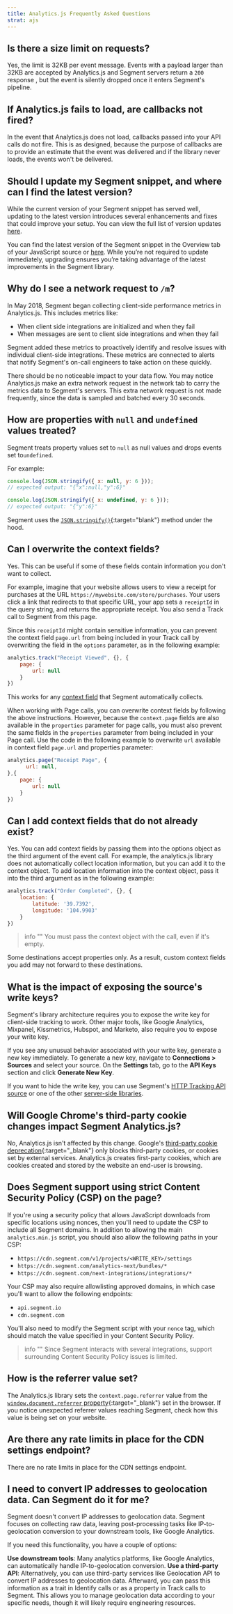 ```yaml
---
title: Analytics.js Frequently Asked Questions
strat: ajs
---
```


## Is there a size limit on requests?

Yes, the limit is 32KB per event message. Events with a payload larger than 32KB are accepted by Analytics.js and Segment servers return a `200` response , but the event is silently dropped once it enters Segment's pipeline. 

## If Analytics.js fails to load, are callbacks not fired?

In the event that Analytics.js does not load, callbacks passed into your API calls do not fire. This is as designed, because the purpose of callbacks are to provide an estimate that the event was delivered and if the library never loads, the events won't be delivered.

## Should I update my Segment snippet, and where can I find the latest version?

While the current version of your Segment snippet has served well, updating to the latest version introduces several enhancements and fixes that could improve your setup. You can view the full list of version updates [here](https://github.com/segmentio/snippet/blob/master/History.md).

You can find the latest version of the Segment snippet in the Overview tab of your JavaScript source or [here](https://segment.com/docs/connections/sources/catalog/libraries/website/javascript/quickstart/#step-2a-add-the-segment-snippet). While you’re not required to update immediately, upgrading ensures you’re taking advantage of the latest improvements in the Segment library.


## Why do I see a network request to `/m`?

In May 2018, Segment began collecting client-side performance metrics in Analytics.js. This includes metrics like:

- When client side integrations are initialized and when they fail
- When messages are sent to client side integrations and when they fail

Segment added these metrics to proactively identify and resolve issues with individual client-side integrations. These metrics are connected to alerts that notify Segment's on-call engineers to take action on these quickly.

There should be no noticeable impact to your data flow. You may notice Analytics.js make an extra network request in the network tab to carry the metrics data to Segment's servers. This extra network request is not made frequently, since the data is sampled and batched every 30 seconds.

## How are properties with `null` and `undefined` values treated?

Segment treats property values set to `null` as null values and drops events set to`undefined`.

For example:

```js
console.log(JSON.stringify({ x: null, y: 6 }));
// expected output: "{"x":null,"y":6}"

console.log(JSON.stringify({ x: undefined, y: 6 }));
// expected output: "{"y":6}"
```
Segment uses the [`JSON.stringify()`](https://developer.mozilla.org/en-US/docs/Web/JavaScript/Reference/Global_Objects/JSON/stringify){:target="blank"} method under the hood. 
## Can I overwrite the context fields?

Yes. This can be useful if some of these fields contain information you don't want to collect.

For example, imagine that your website allows users to view a receipt for purchases at the URL `https://mywebsite.com/store/purchases`.  Your users click a link that redirects to that specific URL, your app sets a `receiptId` in the query string, and returns the appropriate receipt.  You also send a Track call to Segment from this page.

Since this `receiptId` might contain sensitive information, you can prevent the context field `page.url` from being included in your Track call by overwriting the field in the `options` parameter, as in the following example:

```js
analytics.track("Receipt Viewed", {}, {
    page: {
        url: null
    }
})
```
This works for any [context field](/docs/connections/spec/common/#context) that Segment automatically collects.

When working with Page calls, you can overwrite context fields by following the above instructions. However, because the `context.page` fields are also available in the `properties` parameter for page calls, you must also prevent the same fields in the `properties` parameter from being included in your Page call. Use the code in the following example to overwrite `url` available in context field `page.url` and properties parameter:

```js
analytics.page("Receipt Page", {
      url: null,
},{
    page: {
        url: null
    }
})
```

## Can I add context fields that do not already exist?

Yes. You can add context fields by passing them into the options object as the third argument of the event call. For example, the analytics.js library does not automatically collect location information, but you can add it to the context object. To add location information into the context object, pass it into the third argument as in the following example:

```js
analytics.track("Order Completed", {}, {
    location: {
        latitude: '39.7392',
        longitude: '104.9903'
    }
})
```

> info ""
> You must pass the context object with the call, even if it's empty.

Some destinations accept properties only. As a result, custom context fields you add may not forward to these destinations.

## What is the impact of exposing the source's write keys?

Segment's library architecture requires you to expose the write key for client-side tracking to work. Other major tools, like Google Analytics, Mixpanel, Kissmetrics, Hubspot, and Marketo, also require you to expose your write key.

If you see any unusual behavior associated with your write key, generate a new key immediately. To generate a new key, navigate to **Connections > Sources** and select your source. On the **Settings** tab, go to the **API Keys** section and click **Generate New Key**.

If you want to hide the write key, you can use Segment's [HTTP Tracking API source](/docs/connections/sources/catalog/libraries/server/http-api/) or one of the other [server-side libraries](/docs/connections/sources/catalog/#server).

## Will Google Chrome's third-party cookie changes impact Segment Analytics.js?

No, Analytics.js isn't affected by this change. Google's [third-party cookie deprecation](https://developers.google.com/privacy-sandbox/3pcd){:target="_blank"} only blocks third-party cookies, or cookies set by external services. Analytics.js creates first-party cookies, which are cookies created and stored by the website an end-user is browsing. 


## Does Segment support using strict Content Security Policy (CSP) on the page?

If you're using a security policy that allows JavaScript downloads from specific locations using nonces, then you'll need to update the CSP to include all Segment domains. In addition to allowing the main `analytics.min.js` script, you should also allow the following paths in your CSP:
- `https://cdn.segment.com/v1/projects/<WRITE_KEY>/settings`
- `https://cdn.segment.com/analytics-next/bundles/*`
- `https://cdn.segment.com/next-integrations/integrations/*`

Your CSP may also require allowlisting approved domains, in which case you'll want to allow the following endpoints: 
- `api.segment.io`
- `cdn.segment.com`

You'll also need to modify the Segment script with your `nonce` tag, which should match the value specified in your Content Security Policy.

> info ""
> Since Segment interacts with several integrations, support surrounding Content Security Policy issues is limited.

## How is the referrer value set?

The Analytics.js library sets the `context.page.referrer` value from the [`window.document.referrer` property](https://developer.mozilla.org/en-US/docs/Web/API/Document/referrer){:target="_blank"} set in the browser. If you notice unexpected referrer values reaching Segment, check how this value is being set on your website.

## Are there any rate limits in place for the CDN settings endpoint?

There are no rate limits in place for the CDN settings endpoint.

## I need to convert IP addresses to geolocation data. Can Segment do it for me?

Segment doesn't convert IP addresses to geolocation data. Segment focuses on collecting raw data, leaving post-processing tasks like IP-to-geolocation conversion to your downstream tools, like Google Analytics.

If you need this functionality, you have a couple of options:

**Use downstream tools**: Many analytics platforms, like Google Analytics, can automatically handle IP-to-geolocation conversion.
**Use a third-party API**: Alternatively, you can use third-party services like Geolocation API to convert IP addresses to geolocation data. Afterward, you can pass this information as a trait in Identify calls or as a property in Track calls to Segment. This allows you to manage geolocation data according to your specific needs, though it will likely require engineering resources.


